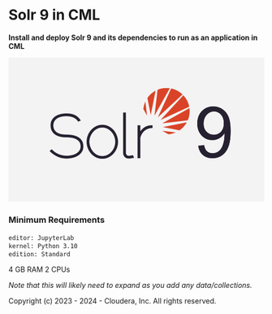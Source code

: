 # Solr 9 in CML
**Install and deploy Solr 9 and its dependencies to run as an application in CML**

![](/assets/amp-cover.png)

### Minimum Requirements
```
editor: JupyterLab
kernel: Python 3.10
edition: Standard
```

4 GB RAM
2 CPUs 

*Note that this will likely need to expand as you add any data/collections.*

Copyright (c) 2023 - 2024 - Cloudera, Inc. All rights reserved.